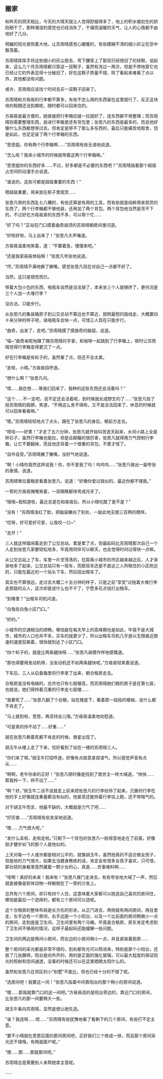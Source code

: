 ## 搬家

和昨天的阴天相比，今天的大晴天就让人觉得舒服得多了，地上的积水被初生的娇阳晒干了，那种潮湿的感觉也已经消失了，干燥而温暖的天气，让人的心情都不由地好了几分。

明媚的阳光普照着大地，让苏雨晴感觉心暖暖的，有些模糊不清的细小灰尘在空中飘荡着。

苏雨晴挥挥手将这些细小的灰尘扇去，弯下腰穿上了那双已经很旧了的球鞋，说起来，这么几个月苏雨晴都只穿这一双鞋子，虽然有洗过一两次，但是不停地穿它也已经让它的外表显得十分破旧了，好在这鞋子质量不错，除了看起来难看了点以外，其他都没有问题。

或许，苏雨晴应该找个时间去买一双鞋子回来了。

苏雨晴和方莜莜的行李都不算多，有些不怎么用的东西留在这里就行了，反正这块地的租期还没到期呢，随时都可以回来住的。

方莜莜是最方便的，她直接把行李箱拉链一拉就好了，连东西都不用整理；而苏雨晴则需要整理东西，放进行李箱里还有背包里；张思凡的东西是最多的，而且他好像什么东西都想带过去，但肯定是带不了那么多东西的，最后只能痛苦地取舍，饶是如此，也足足装了两个行李箱的东西。

“思思姐，你有两个行李箱啊……”苏雨晴有些无语地说道。

“怎么啦？我来小城市的时候就带着这两个行李箱嘛。”

“思思姐你的东西好多……不过，好多都是不必要的东西吧？”苏雨晴指着那个超级占空间的动漫手办说道。

“谁说的，这些可都是超级重要的东西！”

嗯超级重要，用来放在柜子里观赏……

张思凡带的东西乱七八糟的，有些还算是有用的工具，而有些就是纯粹用来观赏的东西了，两个行李箱都不够他装，还再加了两个背包，两个背包他当然是背不下的，不过好在方莜莜拿的东西不多，可以帮个忙……

“好了吗？”正站在门口摸着曲奇胡须的苏雨晴朝房间里问道。

“好啦好啦，马上出来了！”张思凡大声嚷道。

方莜莜温柔地笑着，道：“不要着急，慢慢来吧。”

“还是我家莜莜体贴啊！”张思凡夸张地说道。

“哼。”苏雨晴不满地撅了撅嘴，感觉张思凡现在对自己一点都不好了。

当然，这只是错觉而已。

带着大包小包的东西，电瓶车自然是没法骑了，本来坐三个人就够挤了，更何况是三个人加一大堆行李？

没办法，只能步行。

从张思凡的集装箱房子到公交总站不算远也不算近，按照最短的路线走，大概要四十来分钟的样子吧，骑电瓶车会快一点，可惜三人现在只能步行。

“曲奇，出发了，走吧。”苏雨晴摸了摸曲奇的脑袋，说道。

“喵~”曲奇亲昵地蹭了蹭苏雨晴的手掌，和咖啡一起跳到了行李箱上，顿时让苏雨晴觉得行李箱变得更沉了一点。

好在行李箱是有轮子的，虽然重了点，但还不会太累。

“走啦，小晴。”方莜莜招呼道。

“想什么啊？”张思凡问。

“唔……我在想……等我们回来了，我种的这些东西还会活着吗？”

“这个……不一定吧，说不定还会活着呢，到时候就长成野生的了……”张思凡拍了拍苏雨晴的肩膀，笑道，“不用这么舍不得啦，又不是没法回来了，休息的时候就可以回来看看嘛。”

“嗯。”苏雨晴轻轻地点了点头，跟在了张思凡的身后，朝前方走去。

“唔哇——好累！”才走了五六分钟，张思凡就开始叫苦连天起来，乡间小路上全是碎石子，虽然行李箱也能拉，但是会颠簸的很厉害，张思凡就得用力气控制行李箱，让它不要翻掉，而且他还背着一个很重的背包，不累才怪了。

“自作自受。”苏雨晴撇了撇嘴，没好气地说道。

“啊！小晴你竟然这样说我！你，你不爱我了吗！呜呜呜……”张思凡做出一副夸张的表情，说道。

苏雨晴耷拉着眼皮看着张思凡，说道：“好像你爱过我似的，最近你都不理我。”

一旁的方莜莜掩嘴笑着，一双眼睛都快弯成月牙了。

“哦哦~我知道啦，最近总是在和莜莜玩，所以小晴吃醋了是不是？”

“没有！”苏雨晴涨红了脸，把脑袋撇向了别处，一副此地无银三百两的模样。

“哎呀，好可爱好可爱，让我咬一口~”

“走开！”

三人就这样嬉闹着走到了公交总站，累是累了点，但最起码比苏雨晴那次自己一个人走到张思凡家要轻松地多，毕竟用同伴可以聊天，也会觉得时间过得快一点嘛。

从公交总站上了车，车里一片空荡荡的，在距离小城市的市区越来越近后，人才渐渐地多了起来，公交总站只有一班车，而那班车还是不直达三人所租住的小区附近的，只能在最近的一个站头下车，然后招出租车了。

其实也不算很远，走过去大概二十五分钟的样子，只是之前“享受”过拖着大堆行李走原路的众人，这次却是说什么也不干了，宁愿多花点钱打出租车。

“到哪里？”出租车司机问道。

“白兔街白兔小区门口。”

“好的。”

小城市的交通相当的顺畅，哪怕是在每天早上的高峰期也是如此，毕竟不是大城市，城市的人口也并不多，买车的就更少了，所以出租车司机几乎是以无限接近限速的速度狂飙着，很快就到达了小区门口。

“四个轮子的，就是比两条腿快呀……”张思凡装模作样地感慨道。

“那也得要用发动机呀，没发动机还不如两条腿快呢。”方莜莜轻笑着说道。

下车后，三人从后备箱里将行李拿了出来，朝合租房走去。

合租房是没有电梯的，总共也只有七层楼高，而苏雨晴她们租的房子是在第七层，也就说，她们得拎着沉重的行李走七层楼……

“我要死了……”张思凡翻了个白眼，站在楼底下，看着那一段段的楼梯，说什么都不肯走了。

“马上就到啦，思思，再坚持会儿哦。”方莜莜温柔地劝慰道。

“可是真的拎不动了……好重……”

就在张思凡赖着死都不肯走的时候，救星出现了。

胡玉牛从楼上走了下来，恰好看到了站在一楼的苏雨晴三人。

“你们来了呀。”胡玉牛打招呼道，好像有点故意拿捏语气，所以感觉声音有点尖……

“啊啊，老牛你来的正好！”张思凡顿时像是找到了救世主一样大喊道，“快快……帮我拎一下，拎不动了……”

“啊？好。”胡玉牛二话不说就走上前来把张思凡的行李给拎了起来，沉重的行李在他的手上好像就连重量都没有似的，他甚至还能拎着行李往上跑，还不带喘气的。

对于胡玉牛而言，他最不缺的，大概就是力气了吧……

“好厉害……”苏雨晴有些发呆地说道。

“嗯……力气很大呢。”

“发什么呆啦，走啦走啦。”只剩下一个背包的张思凡一脸得意地走在了前面，好像刚才健步如飞的那个人是他似的。

上天对每一个人或许都是相对公平的，就像胡玉牛，虽然他真的不适合做女孩子，但是他的力气很大，如果去当健身教练的话，肯定会有很多女孩子喜欢，只可惜，那壮硕的身躯里竟然藏着一颗少女的心，真是……世事难料啊……

“哇啊！美好的未来！我来啦！”张思凡推门走进去，有些夸张地大喊了一声，然后就直接像是软体动物一样躺倒在了一旁的沙发上。

总共有六个房间，却只有四个人住，这意味着大家都可以挑选自己喜欢的房间住，哪怕是最后一个选择的，都有三个房间可以选呢。

这个合租房的整体布局是长方形的形状，从正门进去，两侧就有两间房间，再往里走，左手边有一个房间，右手边是一个小阳台，以及一个比前面的房间稍微小一点的房间，走到底是卫生间，卫生间里有两个马桶，毕竟是合租房，房东肯定考虑到了卫生间不够用的情况，这样子最起码还能缓解一些问题。

卫生间的两边是两间小房间，而左边的小房间稍小一点，并且紧挨着厨房……

整个房间的采光都是非常不错的，到处都有光可以照进来，特别是那个小阳台，还放了几张藤椅，阳台是向外开的，用的是正面的强化玻璃，可以最大程度的保证阳光的照射和空间通透，没事的时候还可以在这里晒晒太阳什么的。

虽然和张思凡在郊区的小“别墅”不能比，但也已经十分的不错了呢。

“选房间吧！我要这一间！”张思凡指着中间靠阳台的那个稍小的房间说道。

“嗯……那我就靠门口的这一间吧。”方莜莜选的是阳台旁边的，靠近门口的房间，比张思凡的那一间要稍大一些。

胡玉牛看向苏雨晴，显然是想让她先选。

“诶？我选呀……唔……”苏雨晴有些犹豫地看了看剩下的几个房间，有些打不定主意。

“要不小晴就在思思后面的那间房间吧，正好我们三个练成一排，而且那个房间采光还不错哦，有两面窗户呢。”

“嗯……那……那就那间吧。”

苏雨晴总是需要别人来帮她拿主意呢。

……
